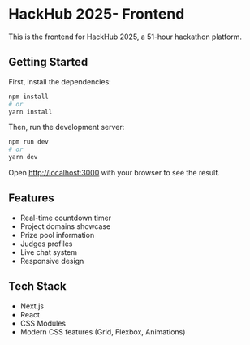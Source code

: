 # HackHub 2025- Frontend

This is the frontend for HackHub 2025, a 51-hour hackathon platform.

## Getting Started

First, install the dependencies:

```bash
npm install
# or
yarn install
```

Then, run the development server:

```bash
npm run dev
# or
yarn dev
```

Open [http://localhost:3000](http://localhost:3000) with your browser to see the result.

## Features

- Real-time countdown timer
- Project domains showcase
- Prize pool information
- Judges profiles
- Live chat system
- Responsive design

## Tech Stack

- Next.js
- React
- CSS Modules
- Modern CSS features (Grid, Flexbox, Animations) 